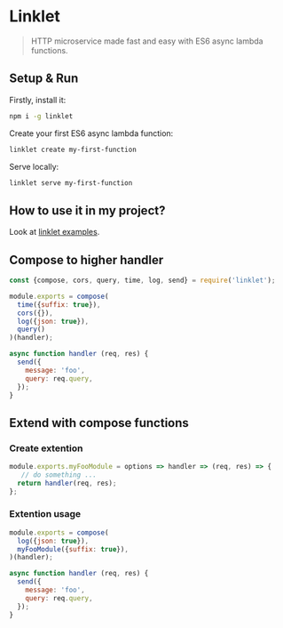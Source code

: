 # Linklet

> HTTP microservice made fast and easy with ES6 async lambda functions.

## Setup & Run

Firstly, install it:

```bash
npm i -g linklet
```

Create your first ES6 async lambda function:

```bash
linklet create my-first-function
```

Serve locally:

```bash
linklet serve my-first-function
```

## How to use it in my project?

Look at [linklet examples](https://github.com/CodeCommission/linklet-examples).


## Compose to higher handler

```javascript
const {compose, cors, query, time, log, send} = require('linklet');

module.exports = compose(
  time({suffix: true}),
  cors({}),
  log({json: true}),
  query()
)(handler);

async function handler (req, res) {
  send({
    message: 'foo',
    query: req.query,
  });
}
```

## Extend with compose functions

### Create extention

```javascript
module.exports.myFooModule = options => handler => (req, res) => {
   // do something ...
  return handler(req, res);
};
```

### Extention usage

```javascript
module.exports = compose(
  log({json: true}),
  myFooModule({suffix: true}),
)(handler);

async function handler (req, res) {
  send({
    message: 'foo',
    query: req.query,
  });
}
```